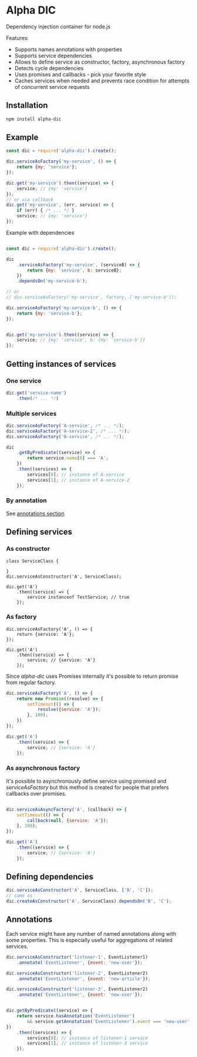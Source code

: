 # Alpha DIC

Dependency injection container for node.js

Features:
* Supports names annotations with properties
* Supports service dependencies
* Allows to define service as constructor, factory, asynchronous factory
* Detects cycle dependencies
* Uses promises and callbacks - pick your favorite style
* Caches services when needed and prevents race condition for attempts of concurrent service requests

## Installation
```bash
npm install alpha-dic
```

## Example
```js
const dic = require('alpha-dic').create();

dic.serviceAsFactory('my-service', () => {
    return {my: 'service'};
});

dic.get('my-service').then((service) => {
    service; // {my: 'service'}
});
// or via callback
dic.get('my-service', (err, service) => {
    if (err) { /* ... */ }
    service; // {my: 'service'}
});

```

Example with dependencies
```js 

const dic = require('alpha-dic').create();

dic
    .serviceAsFactory('my-service', (serviceB) => {
        return {my: 'service', b: serviceB};
    })
    .dependsOn('my-service-b');

// or
// div.serviceAsFactory('my-service', factory, ['my-service-b']);

dic.serviceAsFactory('my-service-b', () => {
    return {my: 'service-b'};    
});


dic.get('my-service').then((service) => {
    service; // {my: 'service', b: {my: 'service-b'}}
});
```

## Getting instances of services

### One service
```js
dic.get('service-name')
    .then(/* ... */)
```

### Multiple services
```js
dic.serviceAsFactory('A-service', /* ... */);
dic.serviceAsFactory('A-service-2', /* ... */);
dic.serviceAsFactory('B-service', /* ... */);

dic
    .getByPredicate((service) => {
        return service.name[0] === 'A';    
    })
    .then((services) => {
        services[0]; // instance of A-service
        services[1]; // instance of A-service-2
    });
```
### By annotation

See [annotations section](#annotations)
## Defining services

### As constructor
```
class ServiceClass {

}
dic.serviceAsConstructor('A', ServiceClass); 

dic.get('A')
    .then((service) => {
        service instanceof TestService; // true
    });
```

### As factory
```
dic.serviceAsFactory('A', () => {
    return {service: 'A'};
}); 

dic.get('A')
    .then((service) => {
        service; // {service: 'A'}
    });
```

Since _alpha-dic_ uses Promises internally it's possible to return promise from regular factory.
```js
dic.serviceAsFactory('A', () => {
    return new Promise((resolve) => {
        setTimeout(() => {
            resolve({service: 'A'});
        }, 100);
    })
}); 

dic.get('A')
    .then((service) => {
        service; // {service: 'A'}
    });
```

### As asynchronous factory
It's possible to asynchronously define service using promised and _serviceAsFactory_ but this method is created for people that prefers callbacks over promises.

```js

dic.serviceAsAsyncFactory('A', (callback) => {
    setTimeout(() => {
        callback(null, {service: 'A'});
    }, 100);
}); 

dic.get('A')
    .then((service) => {
        service; // {service: 'A'}
    });
```

## Defining dependencies
```js 
dic.serviceAsConstructor('A', ServiceClass, ['B', 'C']);
// same as
dic.createAsConstructor('A', ServiceClass).dependsOn('B', 'C');
```

## Annotations
Each service might have any number of named annotations along with some properties.
This is especially useful for aggregations of related services.

```js
dic.serviceAsConstructor('listener-1', EventListener1)
    .annotate('EventListener', {event: 'new-user'});

dic.serviceAsConstructor('listener-2', EventListener2)
    .annotate('EventListener', {event: 'new-article'});

dic.serviceAsConstructor('listener-3', EventListener2)
    .annotate('EventListener', {event: 'new-user'});


dic.getByPredicate((service) => {
    return service.hasAnnotation('EventListener') 
        && service.getAnnotation('EventListener').event === 'new-user';
})
    .then((services) => {
        services[0]; // instance of listener-1 service
        services[1]; // instance of listener-3 service
    });
```